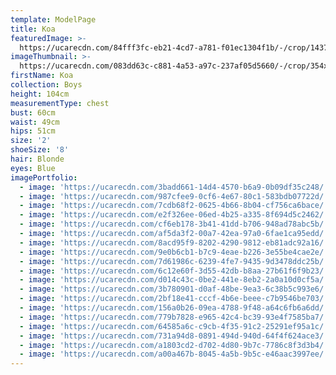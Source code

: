 ```yaml
---
template: ModelPage
title: Koa
featuredImage: >-
  https://ucarecdn.com/84fff3fc-eb21-4cd7-a781-f01ec1304f1b/-/crop/1437x463/887,0/-/preview/
imageThumbnail: >-
  https://ucarecdn.com/083dd63c-c881-4a53-a97c-237af05d5660/-/crop/354x436/373,0/-/preview/
firstName: Koa
collection: Boys
height: 104cm
measurementType: chest
bust: 60cm
waist: 49cm
hips: 51cm
size: '2'
shoeSize: '8'
hair: Blonde
eyes: Blue
imagePortfolio:
  - image: 'https://ucarecdn.com/3badd661-14d4-4570-b6a9-0b09df35c248/'
  - image: 'https://ucarecdn.com/987cfee9-0cf6-4e67-80c1-583bdb07722d/'
  - image: 'https://ucarecdn.com/7cdb68f2-0625-4b66-8b04-cf756ca6bace/'
  - image: 'https://ucarecdn.com/e2f326ee-06ed-4b25-a335-8f694d5c2462/'
  - image: 'https://ucarecdn.com/cf6eb178-3b41-41dd-b706-948ad78abc5b/'
  - image: 'https://ucarecdn.com/af5da3f2-00a7-42ea-97a0-6fae1ca95edd/'
  - image: 'https://ucarecdn.com/8acd95f9-8202-4290-9812-eb81adc92a16/'
  - image: 'https://ucarecdn.com/9e0b6cb1-b7c9-4eae-b226-3e55be4cae2e/'
  - image: 'https://ucarecdn.com/7d61986c-6239-4fe7-9435-9d3478ddc25b/'
  - image: 'https://ucarecdn.com/6c12e60f-3d55-42db-b8aa-27b61f6f9b23/'
  - image: 'https://ucarecdn.com/d014c43c-0be2-441e-8eb2-2a0a10d0cf5a/'
  - image: 'https://ucarecdn.com/3b780901-d0af-48be-9ea3-6c38b5c993e6/'
  - image: 'https://ucarecdn.com/2bf18e41-cccf-4b6e-beee-c7b9546be703/'
  - image: 'https://ucarecdn.com/156a0b26-09ea-4788-9f48-a64c6fb6a6dd/'
  - image: 'https://ucarecdn.com/779b7828-e965-42c4-bc39-93e4f7585ba7/'
  - image: 'https://ucarecdn.com/64585a6c-c9cb-4f35-91c2-25291ef95a1c/'
  - image: 'https://ucarecdn.com/731a94d8-0891-494d-940d-64f4f624ace3/'
  - image: 'https://ucarecdn.com/a1803cd2-d702-4d80-9b7c-7786c8f3d3b4/'
  - image: 'https://ucarecdn.com/a00a467b-8045-4a5b-9b5c-e46aac3997ee/'
---
```


